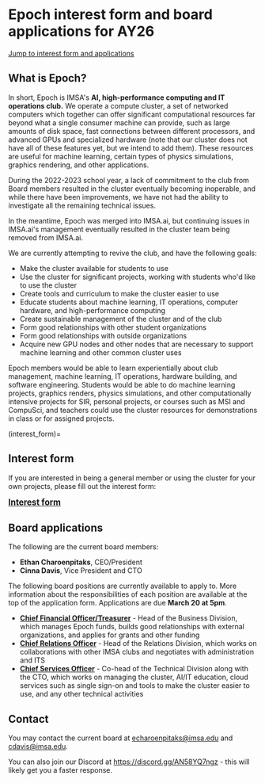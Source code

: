 # Epoch interest form and board applications for AY26

[Jump to interest form and applications](#interest_form)

## What is Epoch?

In short, Epoch is IMSA's **AI, high-performance computing and IT operations club.** We operate a compute cluster, a set of networked computers which together can offer significant computational resources far beyond what a single consumer machine can provide, such as large amounts of disk space, fast connections between different processors, and advanced GPUs and specialized hardware (note that our cluster does not have all of these features yet, but we intend to add them). These resources are useful for machine learning, certain types of physics simulations, graphics rendering, and other applications.

During the 2022-2023 school year, a lack of commitment to the club from Board members resulted in the cluster eventually becoming inoperable, and while there have been improvements, we have not had the ability to investigate all the remaining technical issues.

In the meantime, Epoch was merged into IMSA.ai, but continuing issues in IMSA.ai's management eventually resulted in the cluster team being removed from IMSA.ai.

We are currently attempting to revive the club, and have the following goals:
* Make the cluster available for students to use
* Use the cluster for significant projects, working with students who'd like to use the cluster
* Create tools and curriculum to make the cluster easier to use
* Educate students about machine learning, IT operations, computer hardware, and high-performance computing
* Create sustainable management of the cluster and of the club
* Form good relationships with other student organizations
* Form good relationships with outside organizations
* Acquire new GPU nodes and other nodes that are necessary to support machine learning and other common cluster uses

Epoch members would be able to learn experientially about club management, machine learning, IT operations, hardware building, and software engineering. Students would be able to do machine learning projects, graphics renders, physics simulations, and other computationally intensive projects for SIR, personal projects, or courses such as MSI and CompuSci, and teachers could use the cluster resources for demonstrations in class or for assigned projects.

(interest_form)=
## Interest form

If you are interested in being a general member or using the cluster for your own projects, please fill out the interest form:

<big>**[Interest form](https://docs.google.com/forms/d/e/1FAIpQLSf-0L__YUkgx3LB_SloMcPxPwZlkhfGRxx--2OnA42AeLpKfg/viewform?usp=header)**</big>

## Board applications

The following are the current board members:

* **Ethan Charoenpitaks**, CEO/President
* **Cinna Davis**, Vice President and CTO
  
The following board positions are currently available to apply to. More information about the responsibilities of each position are available at the top of the application form. Applications are due **March 20 at 5pm**.

* [**Chief Financial Officer/Treasurer**](https://docs.google.com/forms/d/e/1FAIpQLSfmy5p3A6hwqoudXl4LmKUXDHppVzxLsBLhT8FOlf90h6kCFQ/viewform?usp=header) - Head of the Business Division, which manages Epoch funds, builds good relationships with external organizations, and applies for grants and other funding
* [**Chief Relations Officer**](https://docs.google.com/forms/d/e/1FAIpQLSdgJJs76OB_uSj0qMYg6Ttr68Ht87y4s5ZV7j3O1CGioGanHQ/viewform?usp=header) - Head of the Relations Division, which works on collaborations with other IMSA clubs and negotiates with administration and ITS
* [**Chief Services Officer**](https://docs.google.com/forms/d/e/1FAIpQLSd1MncgZhqqaybM08_6a07cmjvbjW7JrwJZf1QRAbFDZmU4pA/viewform?usp=header) - Co-head of the Technical Division along with the CTO, which works on managing the cluster, AI/IT education, cloud services such as single sign-on and tools to make the cluster easier to use, and any other technical activities

## Contact

You may contact the current board at <echaroenpitaks@imsa.edu> and <cdavis@imsa.edu>.

You can also join our Discord at <https://discord.gg/AN58YQ7ngz> - this will likely get you a faster response.
